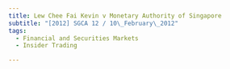 ```yaml
---
title: Lew Chee Fai Kevin v Monetary Authority of Singapore
subtitle: "[2012] SGCA 12 / 10\_February\_2012"
tags:
  - Financial and Securities Markets
  - Insider Trading

---
```


